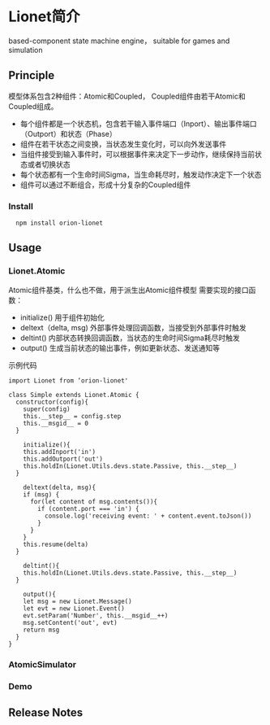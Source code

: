 # Lionet简介

based-component state machine engine， suitable for games and simulation

## Principle

模型体系包含2种组件：Atomic和Coupled， Coupled组件由若干Atomic和Coupled组成。
+ 每个组件都是一个状态机，包含若干输入事件端口（Inport）、输出事件端口（Outport）和状态（Phase）
+ 组件在若干状态之间变换，当状态发生变化时，可以向外发送事件
+ 当组件接受到输入事件时，可以根据事件来决定下一步动作，继续保持当前状态或者切换状态
+ 每个状态都有一个生命时间Sigma，当生命耗尽时，触发动作决定下一个状态
+ 组件可以通过不断组合，形成十分复杂的Coupled组件

### Install

```
  npm install orion-lionet
```

## Usage



### Lionet.Atomic
Atomic组件基类，什么也不做，用于派生出Atomic组件模型
需要实现的接口函数：
+ initialize()
  用于组件初始化
+ deltext（delta, msg)
  外部事件处理回调函数，当接受到外部事件时触发
+ deltint()
  内部状态转换回调函数，当状态的生命时间Sigma耗尽时触发
+ output()
  生成当前状态的输出事件，例如更新状态、发送通知等

示例代码
```
import Lionet from ‘orion-lionet'

class Simple extends Lionet.Atomic {
  constructor(config){
    super(config)
    this.__step__ = config.step
    this.__msgid__ = 0
  }

	initialize(){
    this.addInport('in')
    this.addOutport('out')
    this.holdIn(Lionet.Utils.devs.state.Passive, this.__step__)
  }

	deltext(delta, msg){
    if (msg) {
      for(let content of msg.contents()){
        if (content.port === 'in') {
          console.log('receiving event: ' + content.event.toJson())
        }
      }
    }
    this.resume(delta)
  }

	deltint(){
    this.holdIn(Lionet.Utils.devs.state.Passive, this.__step__)
  }

	output(){
    let msg = new Lionet.Message()
    let evt = new Lionet.Event()
    evt.setParam('Number', this.__msgid__++)
    msg.setContent('out', evt)
    return msg
  }
}
```

### AtomicSimulator


### Demo



## Release Notes